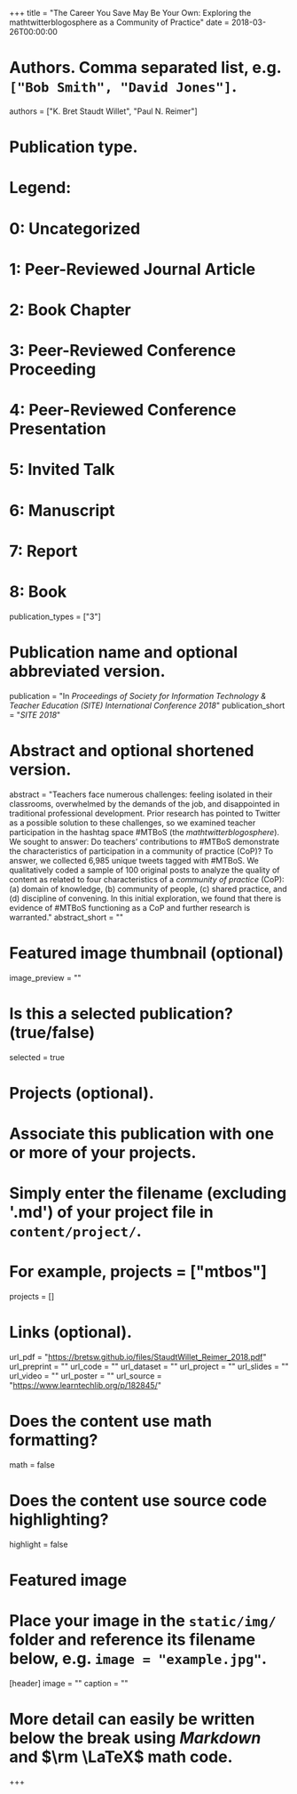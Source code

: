 +++
title = "The Career You Save May Be Your Own: Exploring the mathtwitterblogosphere as a Community of Practice"
date = 2018-03-26T00:00:00

# Authors. Comma separated list, e.g. `["Bob Smith", "David Jones"]`.
authors = ["K. Bret Staudt Willet", "Paul N. Reimer"]

# Publication type.
# Legend:
#  0: Uncategorized
#  1: Peer-Reviewed Journal Article
#  2: Book Chapter
#  3: Peer-Reviewed Conference Proceeding
#  4: Peer-Reviewed Conference Presentation
#  5: Invited Talk
#  6: Manuscript
#  7: Report
#  8: Book
publication_types = ["3"]

# Publication name and optional abbreviated version.
publication = "In *Proceedings of Society for Information Technology & Teacher Education (SITE) International Conference 2018*"
publication_short = "*SITE 2018*"

# Abstract and optional shortened version.
abstract = "Teachers face numerous challenges: feeling isolated in their classrooms, overwhelmed by the demands of the job, and disappointed in traditional professional development. Prior research has pointed to Twitter as a possible solution to these challenges, so we examined teacher participation in the hashtag space #MTBoS (the *mathtwitterblogosphere*). We sought to answer: Do teachers’ contributions to #MTBoS demonstrate the characteristics of participation in a community of practice (CoP)? To answer, we collected 6,985 unique tweets tagged with #MTBoS. We qualitatively coded a sample of 100 original posts to analyze the quality of content as related to four characteristics of a *community of practice* (CoP): (a) domain of knowledge, (b) community of people, (c) shared practice, and (d) discipline of convening. In this initial exploration, we found that there is evidence of #MTBoS functioning as a CoP and further research is warranted."
abstract_short = ""

# Featured image thumbnail (optional)
image_preview = ""

# Is this a selected publication? (true/false)
selected = true

# Projects (optional).
#   Associate this publication with one or more of your projects.
#   Simply enter the filename (excluding '.md') of your project file in `content/project/`. 
#   For example, projects = ["mtbos"]
projects = []

# Links (optional).
url_pdf = "https://bretsw.github.io/files/StaudtWillet_Reimer_2018.pdf"
url_preprint = ""
url_code = ""
url_dataset = ""
url_project = ""
url_slides = ""
url_video = ""
url_poster = ""
url_source = "https://www.learntechlib.org/p/182845/"

# Does the content use math formatting?
math = false

# Does the content use source code highlighting?
highlight = false

# Featured image
# Place your image in the `static/img/` folder and reference its filename below, e.g. `image = "example.jpg"`.
[header]
image = ""
caption = ""

# More detail can easily be written below the break using *Markdown* and $\rm \LaTeX$ math code.

+++

